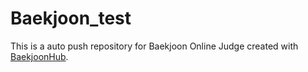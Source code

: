 # Baekjoon_test
This is a auto push repository for Baekjoon Online Judge created with [BaekjoonHub](https://github.com/BaekjoonHub/BaekjoonHub).
